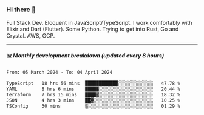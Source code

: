 ### Hi there 👋

Full Stack Dev. Eloquent in JavaScript/TypeScript. I work comfortably with Elixir and Dart (Flutter). Some Python. Trying to get into Rust, Go and Crystal. AWS, GCP.

***

##### 📊 Monthly development breakdown (updated every 8 hours)

<!--START_SECTION:waka-->

```txt
From: 05 March 2024 - To: 04 April 2024

TypeScript   18 hrs 56 mins  ████████████░░░░░░░░░░░░░   47.78 %
YAML         8 hrs 6 mins    █████░░░░░░░░░░░░░░░░░░░░   20.44 %
Terraform    7 hrs 15 mins   ████▓░░░░░░░░░░░░░░░░░░░░   18.32 %
JSON         4 hrs 3 mins    ██▓░░░░░░░░░░░░░░░░░░░░░░   10.25 %
TSConfig     30 mins         ▒░░░░░░░░░░░░░░░░░░░░░░░░   01.29 %
```

<!--END_SECTION:waka-->
